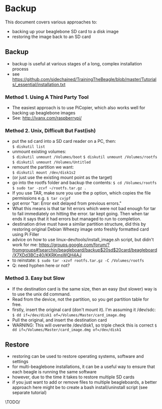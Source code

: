 # Backup

This document covers various approaches to:
- backing up your beaglebone SD card to a disk image
- restoring the image back to an SD card

## Backup

- backup is useful at various stages of a long, complex installation process
- see https://github.com/sidechained/TrainingTheBeagle/blob/master/Tutorials/_essential/installation.txt

### Method 1. Using A Third Party Tool

- The easiest approach is to use PiCopier, which also works well for backing up beaglebone images
- See: http://ivanx.com/raspberrypi/

### Method 2. Unix, Difficult But Fast(ish)

- put the sd card into a SD card reader on a PC, then:  
```$ diskutil list```  
- unmount existing volumes:  
```$ diskutil unmount /Volumes/boot```
```$ diskutil unmount /Volumes/rootfs```
```$ diskutil unmount /Volumes/Untitled```
- remount the partition we want:  
```$ diskutil mount /dev/disk1s2```
- (or just use the existing mount point as the target)
- go into the rootfs folder and backup the contents:
```$ cd /Volumes/rootfs```
```$ sudo tar -zcvf ~/rootfs.tar.gz .```
- If you use TAR, make sure you use the p option, which copies the file permissions e.g. `$ tar cvjpf`
- got error "tar: Error exit delayed from previous errors."
- What this means is that tar hit errors which were not bad enough for tar to fail immediately on hitting the error. tar kept going. Then when tar ends it says that it had errors but managed to run to completion.
- destination drive must have a similar partition structure, did this by restoring original Debian Wheezy image onto freshly formatted card using Pi Filler
- advice on how to use linux-dev/tools/install_image.sh script, but didn't work for me:
https://groups.google.com/forum/?fromgroups#!searchin/beagleboard/backup$20sd$20card/beagleboard/X7XDd3BCz40/KKRKmsWQH4AJ
- to reinstate:
```$ sudo tar -xzvf rootfs.tar.gz -C /Volumes/rootfs```
- Q: need hyphen here or not?

### Method 3. Easy but Slow

- If the destination card is the same size, then an easy (but slower) way is to use the unix dd command.
- Read from the device, not the partition, so you get partition table for free.
- firstly, insert the original card (don't mount it). I'm assuming it /dev/sdc:
```$ dd if=/dev/disk1 of=/Volumes/Master/card_image.dmg```
- Pull the original, and insert the destination card
- WARNING: This will overwrite /dev/disk1, so triple check this is correct
```$ dd if=/Volumes/Master/card_image.dmg of=/dev/disk1```

## Restore

- restoring can be used to restore operating systems, software and settings
- for multi-beaglebone installations, it can be a useful way to ensure that each beagle is running the same software
- however, due to the time it takes to restore multiple SD cards
- if you just want to add or remove files to multiple beagleboards, a better approach here might be to create a bash install/uninstall script (see separate tutorial)

\TODO/




